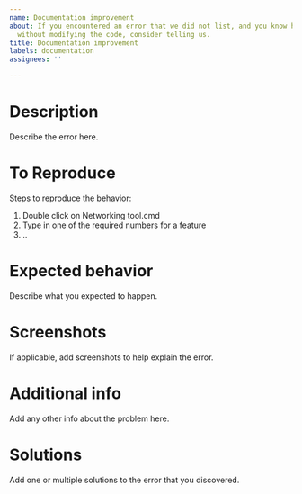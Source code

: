 ```yaml
---
name: Documentation improvement
about: If you encountered an error that we did not list, and you know how to fix it
  without modifying the code, consider telling us.
title: Documentation improvement
labels: documentation
assignees: ''

---
```


# Description
Describe the error here.  

# To Reproduce
Steps to reproduce the behavior:
1. Double click on Networking tool.cmd
2. Type in one of the required numbers for a feature
3. ..

# Expected behavior
Describe what you expected to happen.

# Screenshots
If applicable, add screenshots to help explain the error.

# Additional info
Add any other info about the problem here.

# Solutions
Add one or multiple solutions to the error that you discovered.
